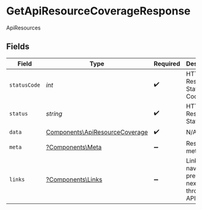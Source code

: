 # GetApiResourceCoverageResponse

ApiResources


## Fields

| Field                                                                            | Type                                                                             | Required                                                                         | Description                                                                      | Example                                                                          |
| -------------------------------------------------------------------------------- | -------------------------------------------------------------------------------- | -------------------------------------------------------------------------------- | -------------------------------------------------------------------------------- | -------------------------------------------------------------------------------- |
| `statusCode`                                                                     | *int*                                                                            | :heavy_check_mark:                                                               | HTTP Response Status Code                                                        | 200                                                                              |
| `status`                                                                         | *string*                                                                         | :heavy_check_mark:                                                               | HTTP Response Status                                                             | OK                                                                               |
| `data`                                                                           | [Components\ApiResourceCoverage](../../Models/Components/ApiResourceCoverage.md) | :heavy_check_mark:                                                               | N/A                                                                              |                                                                                  |
| `meta`                                                                           | [?Components\Meta](../../Models/Components/Meta.md)                              | :heavy_minus_sign:                                                               | Response metadata                                                                |                                                                                  |
| `links`                                                                          | [?Components\Links](../../Models/Components/Links.md)                            | :heavy_minus_sign:                                                               | Links to navigate to previous or next pages through the API                      |                                                                                  |